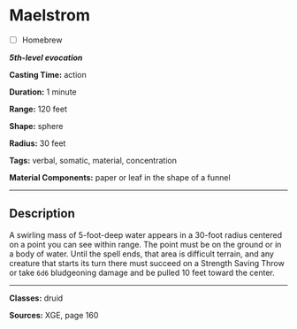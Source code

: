# Maelstrom

- [ ] Homebrew

***5th-level evocation***

**Casting Time:** action

**Duration:** 1 minute

**Range:** 120 feet

**Shape:** sphere

**Radius:** 30 feet

**Tags:** verbal, somatic, material, concentration

**Material Components:** paper or leaf in the shape of a funnel

---

## Description
A swirling mass of 5-foot-deep water appears in a 30-foot radius centered on a point you can see within range.
The point must be on the ground or in a body of water.
Until the spell ends, that area is difficult terrain, and any creature that starts its turn there must succeed on a Strength Saving Throw or take `6d6` bludgeoning damage and be pulled 10 feet toward the center.

---

**Classes:** druid

**Sources:** XGE, page 160
